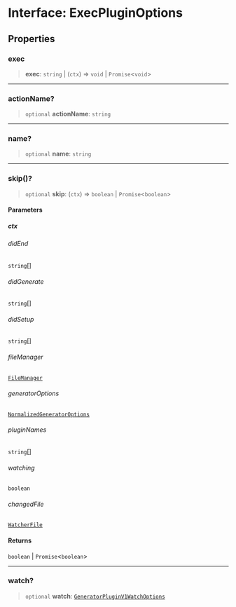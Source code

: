 # Interface: ExecPluginOptions

## Properties

### exec

> **exec**: `string` \| (`ctx`) => `void` \| `Promise`\<`void`\>

---

### actionName?

> `optional` **actionName**: `string`

---

### name?

> `optional` **name**: `string`

---

### skip()?

> `optional` **skip**: (`ctx`) => `boolean` \| `Promise`\<`boolean`\>

#### Parameters

##### ctx

###### didEnd

`string`[]

###### didGenerate

`string`[]

###### didSetup

`string`[]

###### fileManager

[`FileManager`](../../generator-sdk/classes/FileManager.md)

###### generatorOptions

[`NormalizedGeneratorOptions`](../../generator-sdk/interfaces/NormalizedGeneratorOptions.md)

###### pluginNames

`string`[]

###### watching

`boolean`

###### changedFile

[`WatcherFile`](../../generator/interfaces/WatcherFile.md)

#### Returns

`boolean` \| `Promise`\<`boolean`\>

---

### watch?

> `optional` **watch**: [`GeneratorPluginV1WatchOptions`](../../generator-sdk/type-aliases/GeneratorPluginV1WatchOptions.md)
